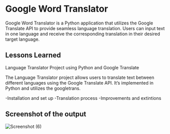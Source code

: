 
# Google Word Translator

Google Word Translator is a Python application that utilizes the Google Translate API to provide seamless language translation. Users can input text in one language and receive the corresponding translation in their desired target language.


## Lessons Learned

Language Translator Project using Python and Google Translate

The Language Translator project allows users to translate text between different languages using the Google Translate API. It’s implemented in Python and utilizes the googletrans.

-Installation and set up
-Translation process 
-Improvements and extintions


## Screenshot of the output
![Screenshot (6)](https://github.com/YashithaSrinivas11/Word_Translator/assets/140518506/aa9c6c1e-426e-49fe-a8f9-f15990fb13ec)




